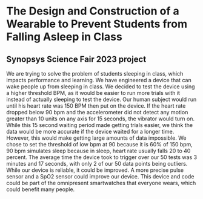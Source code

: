 # The Design and Construction of a Wearable to Prevent Students from Falling Asleep in Class
## Synopsys Science Fair 2023 project

We are trying to solve the problem of students sleeping in class, which impacts performance and learning. We have engineered a device that can wake people up from sleeping in class. We decided to test the device using a higher threshold BPM, as it would be easier to run more trials with it instead of actually sleeping to test the device. Our human subject would run until his heart rate was 150 BPM then put on the device. If the heart rate dropped below 90 bpm and the accelerometer did not detect any motion greater than 10 units on any axis for 15 seconds, the vibrator would turn on. While this 15 second waiting period made getting trials easier, we think the data would be more accurate if the device waited for a longer time. However, this would make getting large amounts of data impossible. We chose to set the threshold of low bpm at 90 because it is 60% of 150 bpm, 90 bpm simulates sleep because in sleep, heart rate usually falls 20 to 40 percent. The average time the device took to trigger over our 50 tests was 3 minutes and 17 seconds, with only 2 of our 50 data points being outliers. While our device is reliable, it could be improved. A more precise pulse sensor and a SpO2 sensor could improve our device. This device and code could be part of the omnipresent smartwatches that everyone wears, which could benefit many people. 








